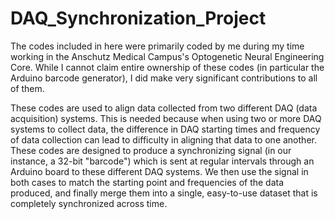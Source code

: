 # DAQ_Synchronization_Project
The codes included in here were primarily coded by me during my time working in the Anschutz Medical Campus's Optogenetic Neural Engineering Core. While I cannot claim entire ownership of these codes (in particular the Arduino barcode generator), I did make very significant contributions to all of them.

These codes are used to align data collected from two different DAQ (data acquisition) systems. This is needed because when using two or more DAQ systems to collect data, the difference in DAQ starting times and frequency of data collection can lead to difficulty in aligning that data to one another. These codes are designed to produce a synchronizing signal (in our instance, a 32-bit "barcode") which is sent at regular intervals through an Arduino board to these different DAQ systems. We then use the signal in both cases to match the starting point and frequencies of the data produced, and finally merge them into a single, easy-to-use dataset that is completely synchronized across time.
